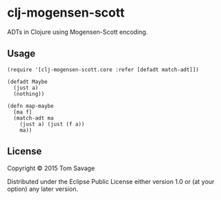 # clj-mogensen-scott

ADTs in Clojure using Mogensen-Scott encoding.

## Usage

```
(require '[clj-mogensen-scott.core :refer [defadt match-adt]])

(defadt Maybe
  (just a)
  (nothing))

(defn map-maybe
  [ma f]
  (match-adt ma
    (just a) (just (f a))
    ma))
```

## License

Copyright © 2015 Tom Savage

Distributed under the Eclipse Public License either version 1.0 or (at
your option) any later version.
